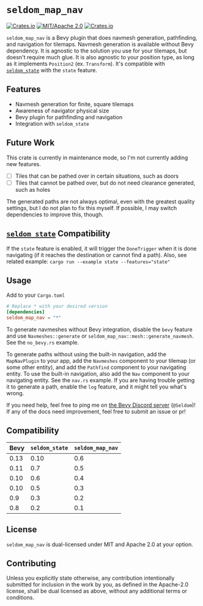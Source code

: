 # `seldom_map_nav`

[![Crates.io](https://img.shields.io/crates/v/seldom_map_nav.svg)](https://crates.io/crates/seldom_map_nav)
[![MIT/Apache 2.0](https://img.shields.io/badge/license-MIT%2FApache-blue.svg)](https://github.com/Seldom-SE/seldom_map_nav#license)
[![Crates.io](https://img.shields.io/crates/d/seldom_map_nav.svg)](https://crates.io/crates/seldom_map_nav)

`seldom_map_nav` is a Bevy plugin that does navmesh generation, pathfinding, and navigation for
tilemaps. Navmesh generation is available without Bevy dependency. It is agnostic to the solution
you use for your tilemaps, but doesn't require much glue. It is also agnostic to your position type,
as long as it implements `Position2` (ex. `Transform`). It's compatible with
[`seldom_state`](https://github.com/Seldom-SE/seldom_state) with the `state` feature.

## Features

- Navmesh generation for finite, square tilemaps
- Awareness of navigator physical size
- Bevy plugin for pathfinding and navigation
- Integration with `seldom_state`

## Future Work

This crate is currently in maintenance mode, so I'm not currently adding new features.

- [ ] Tiles that can be pathed over in certain situations, such as doors
- [ ] Tiles that cannot be pathed over, but do not need clearance generated, such as holes

The generated paths are not always optimal, even with the greatest quality settings,
but I do not plan to fix this myself. If possible, I may switch dependencies to improve this,
though.

## [`seldom_state`](https://github.com/Seldom-SE/seldom_state) Compatibility

If the `state` feature is enabled, it will trigger the `DoneTrigger` when it is done navigating (if
it reaches the destination or cannot find a path).
Also, see related example: `cargo run --example state --features="state"`

## Usage

Add to your `Cargo.toml`

```toml
# Replace * with your desired version
[dependencies]
seldom_map_nav = "*"
```

To generate navmeshes without Bevy integration, disable the `bevy` feature
and use `Navmeshes::generate` or `seldom_map_nav::mesh::generate_navmesh`.
See the `no_bevy.rs` example.

To generate paths without using the built-in navigation, add the `MapNavPlugin` to your app,
add the `Navmeshes` component to your tilemap (or some other entity), and add
the `Pathfind` component to your navigating entity. To use the built-in navigation, also add
the `Nav` component to your navigating entity. See the `nav.rs` example. If you are having trouble
getting it to generate a path, enable the `log` feature, and it might tell you what's wrong.

If you need help, feel free to ping me
on [the Bevy Discord server](https://discord.com/invite/bevy) (`@Seldom`)! If any of the docs
need improvement, feel free to submit an issue or pr!

## Compatibility

| Bevy | `seldom_state` | `seldom_map_nav` |
| ---- | -------------- | ---------------- |
| 0.13 | 0.10           | 0.6              |
| 0.11 | 0.7            | 0.5              |
| 0.10 | 0.6            | 0.4              |
| 0.10 | 0.5            | 0.3              |
| 0.9  | 0.3            | 0.2              |
| 0.8  | 0.2            | 0.1              |

## License

`seldom_map_nav` is dual-licensed under MIT and Apache 2.0 at your option.

## Contributing

Unless you explicitly state otherwise, any contribution intentionally submitted for inclusion
in the work by you, as defined in the Apache-2.0 license, shall be dual licensed as above,
without any additional terms or conditions.
